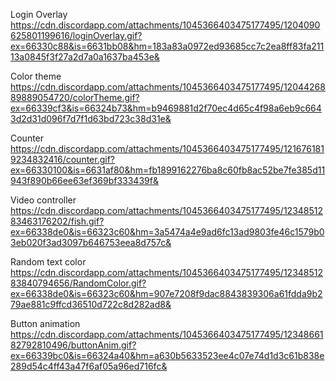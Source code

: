 
Login Overlay
https://cdn.discordapp.com/attachments/1045366403475177495/1204090625801199616/loginOverlay.gif?ex=66330c88&is=6631bb08&hm=183a83a0972ed93685cc7c2ea8ff83fa21113a0845f3f27a2d7a0a1637ba453e&

Color theme
https://cdn.discordapp.com/attachments/1045366403475177495/1204426889889054720/colorTheme.gif?ex=66339cf3&is=66324b73&hm=b9469881d2f70ec4d65c4f98a6eb9c6643d2d31d096f7d7f1d63bd723c38d31e&

Counter
https://cdn.discordapp.com/attachments/1045366403475177495/1216761819234832416/counter.gif?ex=66330100&is=6631af80&hm=fb1899162276ba8c60fb8ac52be7fe385d11943f890b66ee63ef369bf333439f&

Video controller
https://cdn.discordapp.com/attachments/1045366403475177495/1234851283463176202/fish.gif?ex=66338de0&is=66323c60&hm=3a5474a4e9ad6fc13ad9803fe46c1579b03eb020f3ad3097b646753eea8d757c&

Random text color
https://cdn.discordapp.com/attachments/1045366403475177495/1234851283840794656/RandomColor.gif?ex=66338de0&is=66323c60&hm=907e7208f9dac8843839306a61fdda9b279ae881c9ffcd36510d722c8d282ad8&

Button animation
https://cdn.discordapp.com/attachments/1045366403475177495/1234866182792810496/buttonAnim.gif?ex=66339bc0&is=66324a40&hm=a630b5633523ee4c07e74d1d3c61b838e289d54c4ff43a47f6af05a96ed716fc&